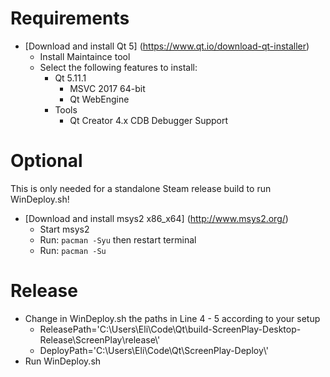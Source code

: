 # Requirements
 - [Download and install Qt 5] (https://www.qt.io/download-qt-installer)
    - Install Maintaince tool
    - Select the following features to install:
        - Qt 5.11.1
            - MSVC 2017 64-bit
            - Qt WebEngine
        - Tools
            - Qt Creator 4.x CDB Debugger Support

# Optional
This is only needed for a standalone Steam release build to run WinDeploy.sh!
- [Download and install msys2 x86_x64] (http://www.msys2.org/)
   - Start msys2
   - Run: ``` pacman -Syu ``` then restart terminal
   - Run: ``` pacman -Su ```

# Release
- Change in WinDeploy.sh the paths in Line 4 - 5 according to your setup
    - ReleasePath='C:\\Users\\Eli\\Code\\Qt\\build-ScreenPlay-Desktop-Release\\ScreenPlay\\release\\'
    - DeployPath='C:\\Users\\Eli\\Code\\Qt\\ScreenPlay-Deploy\\'
- Run WinDeploy.sh

